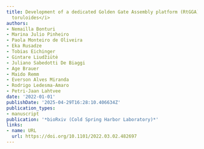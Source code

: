 ```yaml
---
title: Development of a dedicated Golden Gate Assembly platform (RtGGA) for <i>Rhodotorula
  toruloides</i>
authors:
- Nemailla Bonturi
- Marina Julio Pinheiro
- Paola Monteiro de Oliveira
- Eka Rusadze
- Tobias Eichinger
- Gintare Liudžiūtė
- Juliano Sabedotti De Biaggi
- Age Brauer
- Maido Remm
- Everson Alves Miranda
- Rodrigo Ledesma‐Amaro
- Petri‐Jaan Lahtvee
date: '2022-01-01'
publishDate: '2025-04-29T16:28:10.406634Z'
publication_types:
- manuscript
publication: '*bioRxiv (Cold Spring Harbor Laboratory)*'
links:
- name: URL
  url: https://doi.org/10.1101/2022.03.02.482697
---
```

